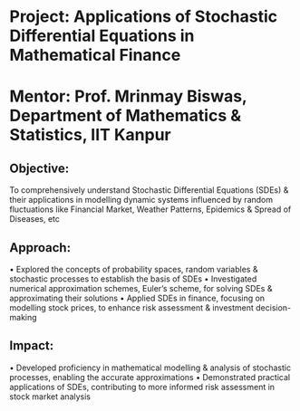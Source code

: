 # Project: Applications of Stochastic Differential Equations in Mathematical Finance
# Mentor: Prof. Mrinmay Biswas, Department of Mathematics & Statistics, IIT Kanpur
## Objective: 
To comprehensively understand Stochastic Differential Equations (SDEs) & their applications in modelling dynamic systems influenced by random fluctuations like Financial Market, Weather Patterns, Epidemics & Spread of Diseases, etc
## Approach:
• Explored the concepts of probability spaces, random variables & stochastic processes to establish the basis of SDEs
• Investigated numerical approximation schemes, Euler’s scheme, for solving SDEs & approximating their solutions
• Applied SDEs in finance, focusing on modelling stock prices, to enhance risk assessment & investment decision-making
## Impact:
• Developed proficiency in mathematical modelling & analysis of stochastic processes, enabling the accurate approximations
• Demonstrated practical applications of SDEs, contributing to more informed risk assessment in stock market analysis
